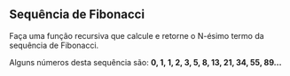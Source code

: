 ## Sequência de Fibonacci
Faça uma função recursiva que calcule e retorne o N-ésimo termo da sequência
de Fibonacci.

Alguns números desta sequência são: **0, 1, 1, 2, 3, 5, 8, 13, 21, 34, 55, 89...**
